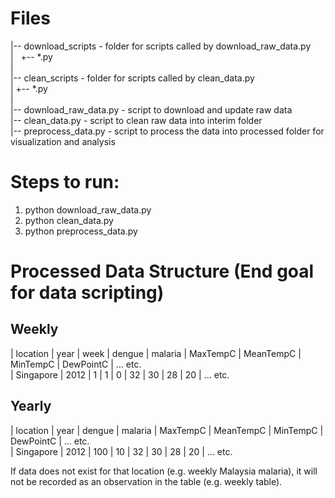 # Files
  |-- download_scripts - folder for scripts called by download_raw_data.py   
  |   +-- *.py  
  |  
  |-- clean_scripts - folder for scripts called by clean_data.py  
  |   +-- *.py  
  |  
  |-- download_raw_data.py - script to download and update raw data  
  |-- clean_data.py - script to clean raw data into interim folder  
  |-- preprocess_data.py - script to process the data into processed folder for visualization and analysis  

# Steps to run:

1. python download_raw_data.py
2. python clean_data.py
3. python preprocess_data.py

# Processed Data Structure (End goal for data scripting)
## Weekly
| location    | year   | week | dengue | malaria | MaxTempC | MeanTempC | MinTempC | DewPointC | ... etc.  
| Singapore | 2012 | 1       | 1          | 0          | 32             | 30               | 28             | 20            | ... etc.  

## Yearly
| location    | year   | dengue | malaria | MaxTempC | MeanTempC | MinTempC | DewPointC | ... etc.  
| Singapore | 2012 | 100       | 10        | 32             | 30               | 28             | 20            | ... etc.  

If data does not exist for that location (e.g. weekly Malaysia malaria), it will not be recorded as an observation in the table (e.g. weekly table).
